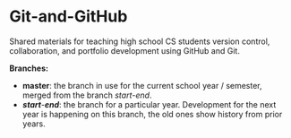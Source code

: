 # Git-and-GitHub

Shared materials for teaching high school CS students version control, collaboration, and portfolio development using GitHub and Git.

**Branches:**

* **master**: the branch in use for the current school year / semester, merged from the branch _start_-_end_.
* ***start**-**end***: the branch for a particular year. Development for the next year is happening on this branch, the old ones show history from prior years.
